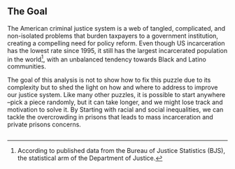 ## The Goal

The American criminal justice system is a web of tangled, complicated, and non-isolated problems that burden taxpayers to a government institution, creating a compelling need for policy reform. Even though US incarceration has the lowest rate since 1995, it still has the largest incarcerated population in the world[^1], with an unbalanced tendency towards Black and Latino communities.

The goal of this analysis is not to show how to fix this puzzle due to its complexity but to shed the light on how and where to address to improve our justice system. Like many other puzzles, it is possible to start anywhere –pick a piece randomly, but it can take longer, and we might lose track and motivation to solve it. By Starting with racial and social inequalities, we can tackle the overcrowding in prisons that leads to mass incarceration and private prisons concerns.


[^1]: According to published data[^2] from the Bureau of Justice Statistics (BJS), the statistical arm of the Department of Justice.

[^2]: BJS data <https://bjs.ojp.gov/sites/g/files/xyckuh236/files/media/document/cpus19st.pdf>


```{tableofcontents} 
```
